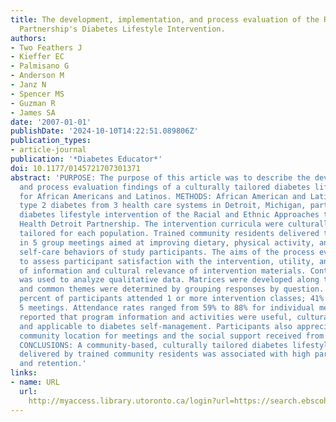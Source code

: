 ```yaml
---
title: The development, implementation, and process evaluation of the REACH Detroit
  Partnership's Diabetes Lifestyle Intervention.
authors:
- Two Feathers J
- Kieffer EC
- Palmisano G
- Anderson M
- Janz N
- Spencer MS
- Guzman R
- James SA
date: '2007-01-01'
publishDate: '2024-10-10T14:22:51.089806Z'
publication_types:
- article-journal
publication: '*Diabetes Educator*'
doi: 10.1177/0145721707301371
abstract: 'PURPOSE: The purpose of this article was to describe the development, implementation,
  and process evaluation findings of a culturally tailored diabetes lifestyle intervention
  for African Americans and Latinos. METHODS: African American and Latino adults with
  type 2 diabetes from 3 health care systems in Detroit, Michigan, participated in
  diabetes lifestyle intervention of the Racial and Ethnic Approaches to Community
  Health Detroit Partnership. The intervention curricula were culturally and linguistically
  tailored for each population. Trained community residents delivered the curricula
  in 5 group meetings aimed at improving dietary, physical activity, and diabetes
  self-care behaviors of study participants. The aims of the process evaluation were
  to assess participant satisfaction with the intervention, utility, and applicability
  of information and cultural relevance of intervention materials. Content analysis
  was used to analyze qualitative data. Matrices were developed along thematic lines,
  and common themes were determined by grouping responses by question. RESULTS: Ninety-eight
  percent of participants attended 1 or more intervention classes; 41% attended all
  5 meetings. Attendance rates ranged from 59% to 88% for individual meetings. Participants
  reported that program information and activities were useful, culturally relevant,
  and applicable to diabetes self-management. Participants also appreciated the convenient
  community location for meetings and the social support received from other participants.
  CONCLUSIONS: A community-based, culturally tailored diabetes lifestyle intervention
  delivered by trained community residents was associated with high participant satisfaction
  and retention.'
links:
- name: URL
  url: 
    http://myaccess.library.utoronto.ca/login?url=https://search.ebscohost.com/login.aspx?direct=true&db=cin20&AN=106126425&site=ehost-live
---
```

